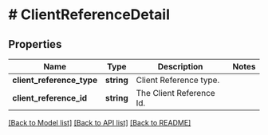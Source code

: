 # # ClientReferenceDetail

## Properties

Name | Type | Description | Notes
------------ | ------------- | ------------- | -------------
**client_reference_type** | **string** | Client Reference type. |
**client_reference_id** | **string** | The Client Reference Id. |

[[Back to Model list]](../../README.md#models) [[Back to API list]](../../README.md#endpoints) [[Back to README]](../../README.md)
